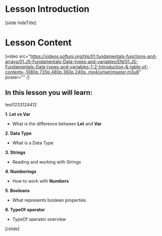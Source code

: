 # Lesson Introduction
[slide hideTitle]


# Lesson Content

[video src="https://videos.softuni.org/hls/01.fundamentals-functions-and-arrays/01.JS-Fundamentals-Data-types-and-variables/EN/01.JS-Fundamentals-Data-types-and-variables-1-2-Introduction-&-table-of-contents-,1080p,720p,480p,360p,240p,.mp4/urlset/master.m3u8" poster="" /]


## In this lesson you will learn:

test1233124412

**1. Let vs Var**

- What is the difference between **Let** and **Var**

**2. Data Type**

- What is a Data Type

**3. Strings**

- Reading and working with Strings

**4. Numberings**

- How to work with **Numbers**

**5. Booleans**

- What represents boolean properties

**6. TypeOf operator**

- TypeOf operator overview


[/slide]
